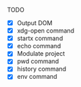 TODO

- [X] Output DOM
- [X] xdg-open command
- [X] startx command
- [X] echo command
- [X] Modulate project
- [X] pwd command
- [X] history command
- [X] env command
